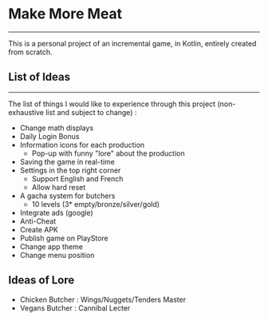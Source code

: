# Make More Meat
---------

This is a personal project of an incremental game, in Kotlin, entirely created from scratch.

## List of Ideas
---------

The list of things I would like to experience through this project (non-exhaustive list and subject
to change) :

* Change math displays
* Daily Login Bonus
* Information icons for each production
    * Pop-up with funny "lore" about the production
* Saving the game in real-time
* Settings in the top right corner
    * Support English and French
    * Allow hard reset
* A gacha system for butchers
  * 10 levels (3* empty/bronze/silver/gold)
* Integrate ads (google)
* Anti-Cheat
* Create APK
* Publish game on PlayStore
* Change app theme
* Change menu position

## Ideas of Lore

* Chicken Butcher : Wings/Nuggets/Tenders Master
* Vegans Butcher : Cannibal Lecter